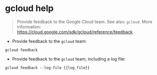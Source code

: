 # gcloud help

> Provide feedback to the Google Cloud team.
> See also: `gcloud`.
> More information: <https://cloud.google.com/sdk/gcloud/reference/feedback>.

- Provide feedback to the `gcloud` team:

`gcloud feedback`

- Provide feedback to the `gcloud` team, including a log file:

`gcloud feedback --log-file {{log_file}}`
